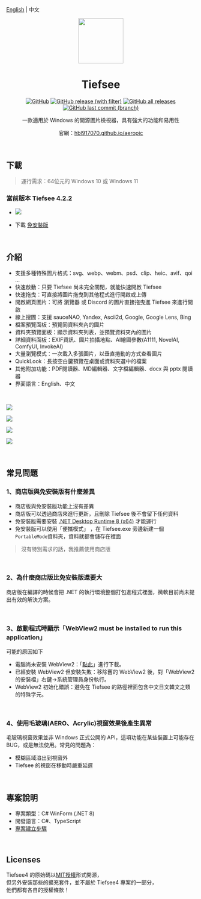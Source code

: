 ﻿﻿[English](README.md) | 中文

<p align="center">
<img width="120" align="center" src="Assets/tiefseeLogo.png">
</p>

<h1 align="center">
Tiefsee
</h1>

<p align="center">
<a target="_blank" href="https://github.com/hbl917070/Tiefsee4/blob/master/LICENSE"><img alt="GitHub" src="https://img.shields.io/github/license/hbl917070/Tiefsee4?style=for-the-badge"></a>
<a target="_blank" href="https://github.com/hbl917070/Tiefsee4/releases"><img alt="GitHub release (with filter)" src="https://img.shields.io/github/v/release/hbl917070/Tiefsee4?style=for-the-badge"></a>
<a target="_blank" href="https://github.com/hbl917070/Tiefsee4/releases"><img alt="GitHub all releases" src="https://img.shields.io/github/downloads/hbl917070/Tiefsee4/total?style=for-the-badge"></a>
<a target="_blank" href="https://github.com/hbl917070/Tiefsee4/commits/master"><img alt="GitHub last commit (branch)" src="https://img.shields.io/github/last-commit/hbl917070/TIefsee4/master?style=for-the-badge"></a>
</p>

<p align="center">
一款適用於 Windows 的開源圖片檢視器，具有強大的功能和易用性
</p>

<p align="center">
官網：<a href="https://hbl917070.github.io/aeropic/zh-TW/">hbl917070.github.io/aeropic</a>
</p>

<br>

## 下載

> 運行需求：64位元的 Windows 10 或 Windows 11

### 當前版本 Tiefsee 4.2.2

 - <a href="https://apps.microsoft.com/store/detail/9N04QDXBNMCQ?launch=true&mode=full">
	<img src="https://get.microsoft.com/images/zh-tw%20dark.svg"/></a>

 - 下載 [免安裝版](https://github.com/hbl917070/Tiefsee4/releases)

<br>

## 介紹
- 支援多種特殊圖片格式：svg、webp、webm、psd、clip、heic、avif、qoi ...
- 快速啟動：只要 Tiefsee 尚未完全關閉，就能快速開啟 Tiefsee
- 快速拖曳：可直接將圖片拖曳到其他程式進行開啟或上傳
- 開啟網頁圖片：可將 瀏覽器 或 Discord 的圖片直接拖曳進 Tiefsee 來進行開啟
- 線上搜圖：支援 sauceNAO, Yandex, Ascii2d, Google, Google Lens, Bing
- 檔案預覽面板：預覽同資料夾內的圖片
- 資料夾預覽面板：顯示資料夾列表，並預覽資料夾內的圖片
- 詳細資料面板：EXIF資訊、圖片拍攝地點、AI繪圖參數(A1111, NovelAI, ComfyUI, InvokeAI)
- 大量瀏覽模式：一次載入多張圖片，以垂直捲動的方式查看圖片
- QuickLook：長按空白鍵預覽在桌面或資料夾選中的檔案
- 其他附加功能：PDF閱讀器、MD編輯器、文字檔編輯器、docx 與 pptx 閱讀器
- 界面語言：English、中文
 
<br>

![](Assets/windowTheme.jpg)

![](Assets/filePanel.jpg)

![](Assets/bulkView.webp)

![](Assets/openWebImage.webp)

<br>

## 常見問題

### 1、商店版與免安裝版有什麼差異

 - 商店版與免安裝版功能上沒有差異
 - 商店版可以透過商店來進行更新，且刪除 Tiefsee 後不會留下任何資料
 - 免安裝版需要安裝 [.NET Desktop Runtime 8 (x64)](https://dotnet.microsoft.com/en-us/download/dotnet/8.0) 才能運行
 - 免安裝版可以使用「便攜模式」 ，在 Tiefsee.exe 旁邊新建一個`PortableMode`資料夾，資料就都會儲存在裡面

> 沒有特別需求的話，我推薦使用商店版

<br>

### 2、為什麼商店版比免安裝版還要大
商店版在編譯的時候會把 .NET 的執行環境整個打包進程式裡面，微軟目前尚未提出有效的解決方案。

<br>

### 3、啟動程式時顯示「WebView2 must be installed to run this application」
 可能的原因如下
 - 電腦尚未安裝 WebView2：「<a href="https://go.microsoft.com/fwlink/p/?LinkId=2124703">點此</a>」進行下載。
 - 已經安裝 WebView2 但安裝失敗：移除舊的 WebView2 後，對「WebView2 的安裝檔」右鍵→系統管理員身份執行。
 - WebView2 初始化錯誤：避免在 Tiefsee 的路徑裡面包含中文日文韓文之類的特殊字元。
 
<br>

### 4、使用毛玻璃(AERO、Acrylic)視窗效果後產生異常
 毛玻璃視窗效果並非 Windows 正式公開的 API，這項功能在某些裝置上可能存在 BUG，或是無法使用。常見的問題為：
 - 模糊區域溢出到視窗外
 - Tiefsee 的視窗在移動時嚴重延遲

<br>

## 專案說明
- 專案類型：C# WinForm (.NET 8)
- 開發語言：C#、TypeScript
- [專案建立步驟](/Building.zh_TW.md)

<br>

## Licenses

Tiefsee4 的原始碼以[MIT授權](/LICENSE)形式開源，<br>
但另外安裝那些的擴充套件，並不屬於 Tiefsee4 專案的一部分，<br>
他們都有各自的授權條款！